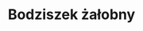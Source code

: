 ---
title: 'Bodziszek żałobny'
latina: '(Geranium phaeum)'
pubDate: 'Jul 01 2022'
mainImage: 'bodziszek_zalobny.jpeg'
level1: 'rośliny naczyniowe'
level2: 'bodziszkowce'
level3: 'bodziszkowate'
flowertime: 'maj - lipiec'
where: 'Gatunek o zasięgu środkowo-południowoeuropejskim. Zwarty zasięg obejmuje góry Europy środkowej i południowej od Pirenejów, przez Masyw Centralny, Alpy, północne Apeniny, Bałkany po Karpaty. Przez Polskę przebiega północna granica zasięgu gatunku. Jest rozpowszechniony w górach, rośnie w piętrze regla dolnego, bardzo rzadko po piętro kosówki – w Sudetach i Karpatach, dalej ku północy stopniowo zanika i spotykany jest na coraz bardziej rozproszonych stanowiskach. W północnej i zachodniej części kraju jest gatunkiem znanym z nielicznych stanowisk antropogenicznych.'
---